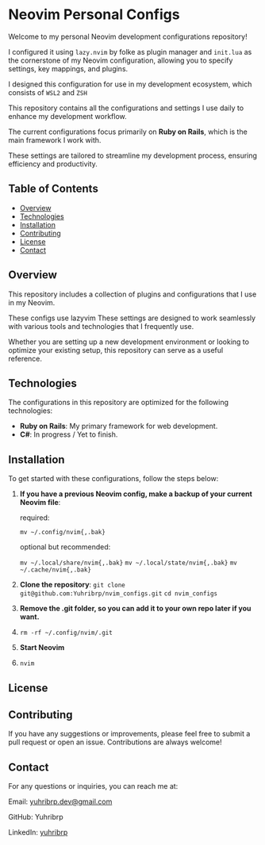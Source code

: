 # Neovim Personal Configs

Welcome to my personal Neovim development configurations repository!

I configured it using `lazy.nvim` by folke as plugin manager and `init.lua` as the cornerstone of my Neovim configuration, allowing you to specify settings, key mappings, and plugins.

I designed this configuration for use in my development ecosystem, which consists of `WSL2` and `ZSH`

This repository contains all the configurations and settings I use daily to enhance my development workflow. 

The current configurations focus primarily on **Ruby on Rails**, which is the main framework I work with. 

These settings are tailored to streamline my development process, ensuring efficiency and productivity.

## Table of Contents

- [Overview](#overview)
- [Technologies](#technologies)
- [Installation](#installation)
- [Contributing](#contributing)
- [License](#license)
- [Contact](#contact)

## Overview

This repository includes a collection of plugins and configurations that I use in my Neovim. 

These configs use lazyvim These settings are designed to work seamlessly with various tools and technologies that I frequently use. 

Whether you are setting up a new development environment or looking to optimize your existing setup, this repository can serve as a useful reference.

## Technologies

The configurations in this repository are optimized for the following technologies:

- **Ruby on Rails**: My primary framework for web development.
- **C#**: In progress / Yet to finish.

## Installation

To get started with these configurations, follow the steps below:

1. **If you have a previous Neovim config, make a backup of your current Neovim file**:


   required:
   
   `mv ~/.config/nvim{,.bak}`



   optional but recommended:


   `mv ~/.local/share/nvim{,.bak}`
   `mv ~/.local/state/nvim{,.bak}`
   `mv ~/.cache/nvim{,.bak}`

1. **Clone the repository**:
   `git clone git@github.com:Yuhribrp/nvim_configs.git`
   `cd nvim_configs`

2. **Remove the .git folder, so you can add it to your own repo later if you want.**
3. 
   `rm -rf ~/.config/nvim/.git`

4. **Start Neovim**
5. 
   `nvim`

## License


## Contributing
   If you have any suggestions or improvements, please feel free to submit a pull request or open an issue. Contributions are always welcome!

## Contact

   For any questions or inquiries, you can reach me at:

   Email: yuhribrp.dev@gmail.com
   
   GitHub: Yuhribrp
   
   LinkedIn: [yuhribrp](https://www.linkedin.com/in/yuhribrp/)
